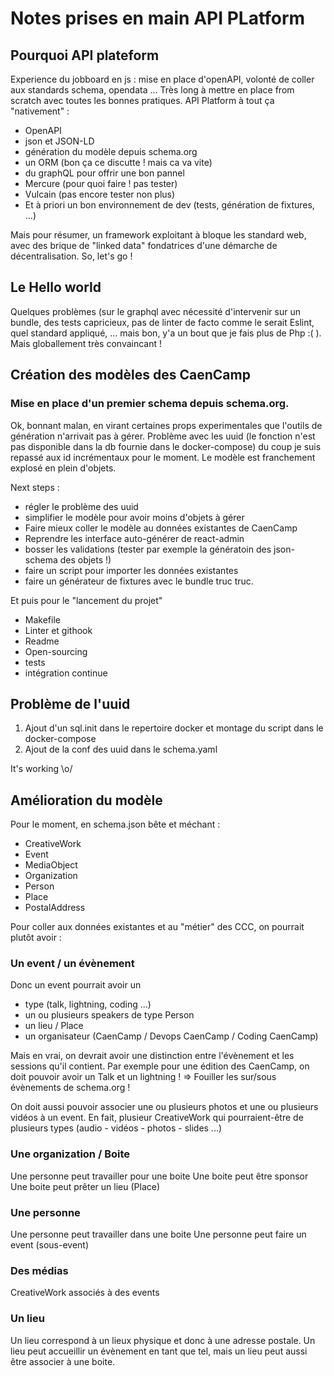# Notes prises en main API PLatform

## Pourquoi API plateform

Experience du jobboard en js : mise en place d'openAPI, volonté de coller aux standards schema, opendata ... Très long à mettre en place from scratch avec toutes les bonnes pratiques.
API Platform à tout ça "nativement" : 

* OpenAPI
* json et JSON-LD
* génération du modèle depuis schema.org
* un ORM (bon ça ce discutte ! mais ca va vite)
* du graphQL pour offrir une bon pannel
* Mercure (pour quoi faire ! pas tester)
* Vulcain (pas encore tester non plus)
* Et à priori un bon environnement de dev (tests, génération de fixtures, ...)

Mais pour résumer, un framework exploitant à bloque les standard web, avec des brique de "linked data" fondatrices d'une démarche de décentralisation. So, let's go !

## Le Hello world
Quelques problèmes (sur le graphql avec nécessité d'intervenir sur un bundle, des tests capricieux, pas de linter de facto comme le serait Eslint, quel standard appliqué, ... mais bon, y'a un bout que je fais plus de Php :( ).
Mais globallement très convaincant !

## Création des modèles des CaenCamp

### Mise en place d'un premier schema depuis schema.org.
Ok, bonnant malan, en virant certaines props experimentales que l'outils de génération n'arrivait pas à gérer.
Problème avec les uuid (le fonction n'est pas disponible dans la db fournie dans le docker-compose) du coup je suis repassé aux id incrémentaux pour le moment.
Le modèle est franchement explosé en plein d'objets.

Next steps : 

* régler le problème des uuid
* simplifier le modèle pour avoir moins d'objets à gérer
* Faire mieux coller le modèle au données existantes de CaenCamp
* Reprendre les interface auto-générer de react-admin
* bosser les validations (tester par exemple la génératoin des json-schema des objets !)
* faire un script pour importer les données existantes
* faire un générateur de fixtures avec le bundle truc truc.

Et puis pour le "lancement du projet"

* Makefile
* Linter et githook
* Readme
* Open-sourcing
* tests
* intégration continue

## Problème de l'uuid

1) Ajout d'un sql.init dans le repertoire docker et montage du script dans le docker-compose
2) Ajout de la conf des uuid dans le schema.yaml

It's working \o/

## Amélioration du modèle

Pour le moment, en schema.json bête et méchant :

* CreativeWork
* Event
* MediaObject
* Organization
* Person
* Place
* PostalAddress

Pour coller aux données existantes et au "métier" des CCC, on pourrait plutôt avoir :

### Un event / un évènement

Donc un event pourrait avoir un 
* type (talk, lightning, coding ...)
* un ou plusieurs speakers de type Person
* un lieu / Place
* un organisateur (CaenCamp / Devops CaenCamp / Coding CaenCamp)

Mais en vrai, on devrait avoir une distinction entre l'évènement et les sessions qu'il contient. Par exemple pour une édition des CaenCamp, on doit pouvoir avoir un Talk et un lightning ! => Fouiller les sur/sous évènements de schema.org !

On doit aussi pouvoir associer une ou plusieurs photos et une ou plusieurs vidéos à un event. En fait, plusieur CreativeWork qui pourraient-être de plusieurs types (audio - vidéos - photos - slides ...)

### Une organization / Boite

Une personne peut travailler pour une boite
Une boite peut être sponsor
Une boite peut prêter un lieu (Place)

### Une personne

Une personne peut travailler dans une boite
Une personne peut faire un event (sous-event)

### Des médias

CreativeWork associés à des events

### Un lieu

Un lieu correspond à un lieux physique et donc à une adresse postale.
Un lieu peut accueillir un évènement en tant que tel, mais un lieu peut aussi être associer à une boite.

